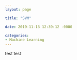 ```yaml
---
layout: page

title: "SVM"

date: 2019-11-13 12:39:12 -0000

categories: 
- Machine Learning
---
```

test test
